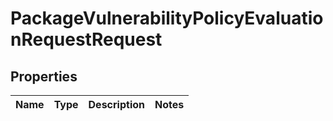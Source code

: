 
# PackageVulnerabilityPolicyEvaluationRequestRequest

## Properties
Name | Type | Description | Notes
------------ | ------------- | ------------- | -------------



